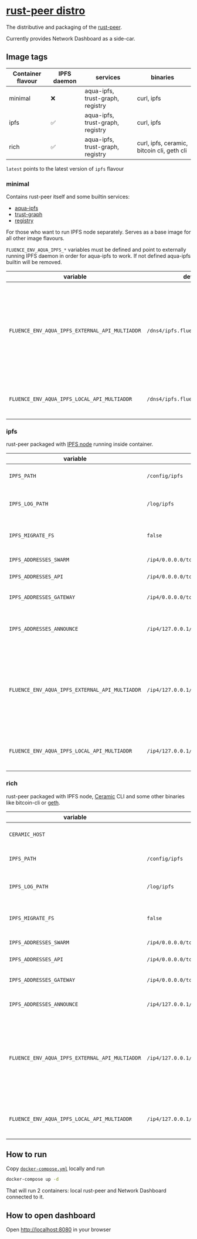 # [rust-peer distro](https://github.com/fluencelabs/node-distro)

The distributive and packaging of the
[rust-peer](https://github.com/fluencelabs/rust-peer).

Currently provides Network Dashboard as a side-car.

## Image tags

| Container flavour | IPFS daemon | services                         | binaries                                   |
| ----------------- | ----------- | -------------------------------- | ------------------------------------------ |
| minimal           | ❌          | aqua-ipfs, trust-graph, registry | curl, ipfs                                 |
| ipfs              | ✅          | aqua-ipfs, trust-graph, registry | curl, ipfs                                 |
| rich              | ✅          | aqua-ipfs, trust-graph, registry | curl, ipfs, ceramic, bitcoin cli, geth cli |

`latest` points to the latest version of `ipfs` flavour

### minimal

Contains rust-peer itself and some builtin services:

- [aqua-ipfs](https://github.com/fluencelabs/aqua-ipfs)
- [trust-graph](https://github.com/fluencelabs/trust-graph)
- [registry](https://github.com/fluencelabs/registry)

For those who want to run IPFS node separately. Serves as a base image for all
other image flavours.

`FLUENCE_ENV_AQUA_IPFS_*` variables must be defined and point to externally
running IPFS daemon in order for aqua-ipfs to work. If not defined aqua-ipfs
builtin will be removed.

| variable                                       | default                           | description                                                                                                     |
| ---------------------------------------------- | --------------------------------- | --------------------------------------------------------------------------------------------------------------- |
| `FLUENCE_ENV_AQUA_IPFS_EXTERNAL_API_MULTIADDR` | `/dns4/ipfs.fluence.dev/tcp/5001` | advertised to clients (eg frontend apps) to use in uploading files (`ipfs.put`), managing pins (`ipfs.pin`) etc |
| `FLUENCE_ENV_AQUA_IPFS_LOCAL_API_MULTIADDR`    | `/dns4/ipfs.fluence.dev/tcp/5001` | used by aqua-ipfs builtin to connect to IPFS node                                                               |

### ipfs

rust-peer packaged with
[IPFS node](https://docs.ipfs.io/how-to/command-line-quick-start/#take-your-node-online)
running inside container.

| variable                                       | default                                              | description                                                                                                     |
| ---------------------------------------------- | ---------------------------------------------------- | --------------------------------------------------------------------------------------------------------------- |
| `IPFS_PATH`                                    | `/config/ipfs`                                       | IPFS node data directory                                                                                        |
| `IPFS_LOG_PATH`                                | `/log/ipfs`                                          | directory where IPFS will store its logs                                                                        |
| `IPFS_MIGRATE_FS`                              | `false`                                              | automatically run [fs-repo-migrations](https://github.com/ipfs/fs-repo-migrations) on start                     |
| `IPFS_ADDRESSES_SWARM`                         | `/ip4/0.0.0.0/tcp/4001,/ip4/0.0.0.0/tcp/4001/ws`     | IPFS swarm multiaddr                                                                                            |
| `IPFS_ADDRESSES_API`                           | `/ip4/0.0.0.0/tcp/5001`                              | IPFS API multiaddr                                                                                              |
| `IPFS_ADDRESSES_GATEWAY`                       | `/ip4/0.0.0.0/tcp/8080`                              | IPFS gateway multiaddr                                                                                          |
| `IPFS_ADDRESSES_ANNOUNCE`                      | `/ip4/127.0.0.1/tcp/4001,/ip4/127.0.0.1/tcp/4001/ws` | IPFS p2p multiaddr of the IPFS swarm protocol                                                                   |
| `FLUENCE_ENV_AQUA_IPFS_EXTERNAL_API_MULTIADDR` | `/ip4/127.0.0.1/tcp/5001`                            | advertised to clients (eg frontend apps) to use in uploading files (`ipfs.put`), managing pins (`ipfs.pin`) etc |
| `FLUENCE_ENV_AQUA_IPFS_LOCAL_API_MULTIADDR`    | `/ip4/127.0.0.1/tcp/5001`                            | used by aqua-ipfs builtin to connect to IPFS node                                                               |

### rich

rust-peer packaged with IPFS node,
[Ceramic](https://developers.ceramic.network/learn/welcome/) CLI and some other
binaries like bitcoin-cli or
[geth](https://geth.ethereum.org/docs/interface/command-line-options).

| variable                                       | default                                              | description                                                                                                     |
| ---------------------------------------------- | ---------------------------------------------------- | --------------------------------------------------------------------------------------------------------------- |
| `CERAMIC_HOST`                                 |                                                      | ceramic daemon address                                                                                          |
| `IPFS_PATH`                                    | `/config/ipfs`                                       | IPFS node data directory                                                                                        |
| `IPFS_LOG_PATH`                                | `/log/ipfs`                                          | directory where IPFS will store its logs                                                                        |
| `IPFS_MIGRATE_FS`                              | `false`                                              | automatically run [fs-repo-migrations](https://github.com/ipfs/fs-repo-migrations) on start                     |
| `IPFS_ADDRESSES_SWARM`                         | `/ip4/0.0.0.0/tcp/4001,/ip4/0.0.0.0/tcp/4001/ws`     | IPFS swarm multiaddr                                                                                            |
| `IPFS_ADDRESSES_API`                           | `/ip4/0.0.0.0/tcp/5001`                              | IPFS API multiaddr                                                                                              |
| `IPFS_ADDRESSES_GATEWAY`                       | `/ip4/0.0.0.0/tcp/8080`                              | IPFS gateway multiaddr                                                                                          |
| `IPFS_ADDRESSES_ANNOUNCE`                      | `/ip4/127.0.0.1/tcp/4001,/ip4/127.0.0.1/tcp/4001/ws` | IPFS announce multiaddr                                                                                         |
| `FLUENCE_ENV_AQUA_IPFS_EXTERNAL_API_MULTIADDR` | `/ip4/127.0.0.1/tcp/5001`                            | advertised to clients (eg frontend apps) to use in uploading files (`ipfs.put`), managing pins (`ipfs.pin`) etc |
| `FLUENCE_ENV_AQUA_IPFS_LOCAL_API_MULTIADDR`    | `/ip4/127.0.0.1/tcp/5001`                            | used by aqua-ipfs builtin to connect to IPFS node                                                               |

## How to run

Copy [`docker-compose.yml`](https://github.com/fluencelabs/node-distro/blob/main/docker-compose.yml) locally and run

```bash
docker-compose up -d
```

That will run 2 containers: local rust-peer and Network Dashboard connected to
it.

## How to open dashboard

Open [http://localhost:8080](http://localhost:8080) in your browser
